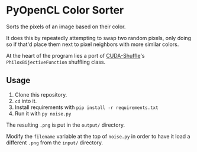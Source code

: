 # PyOpenCL Color Sorter

Sorts the pixels of an image based on their color.

It does this by repeatedly attempting to swap two random pixels, only doing so if that'd place them next to pixel neighbors with more similar colors.

At the heart of the program lies a port of [CUDA-Shuffle](https://github.com/djns99/CUDA-Shuffle)'s `PhiloxBijectiveFunction` shuffling class.

## Usage

1. Clone this repository.
2. `cd` into it.
3. Install requirements with `pip install -r requirements.txt`
4. Run it with `py noise.py`

The resulting `.png` is put in the `output/` directory.

Modify the `filename` variable at the top of `noise.py` in order to have it load a different `.png` from the `input/` directory.
